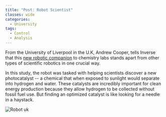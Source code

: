 ```yaml
---
title: "Post: Robot Scientist"
classes: wide
categories:
  - University
tags:
  - Control
  - Analysis
---
```


From the University of Liverpool in the U.K, Andrew Cooper, tells Inverse that this [new robotic companion](https://www.inverse.com/innovation/robot-chemist-advances-science) to chemistry labs stands apart from other types of scientific robotics in one crucial way.

In this study, the robot was tasked with helping scientists discover a new photocatalyst -- a chemical that when exposed to sunlight would separate into hydrogen and water. These catalysts are incredibly important for clean energy production because they allow hydrogen to be collected without fossil fuel use. But finding an optimized catalyst is like looking for a needle in a haystack.

![Robot uk](https://imgix.bustle.com/uploads/image/2020/7/7/b30bd803-f0b0-4690-9d05-8e29d76ddbc5-robot-chemist.jpg?w=710&h=1065&auto=format%2Ccompress&cs=srgb&q=70&fit=max&crop=faces)


